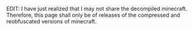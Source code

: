 EDIT: I have just realized that I may not share the decompiled minecraft. Therefore, this page shall only be of releases of the compressed and reobfuscated versions of minecraft.
